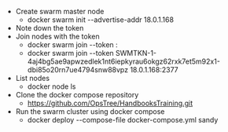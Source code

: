 - Create swarm master node
  - docker swarm init --advertise-addr 18.0.1.168
- Note down the token
- Join nodes with the token
  - docker swarm join --token <token> <master ip>:<master port>
  - docker swarm join --token SWMTKN-1-4aj4bg5ae9apwzedlek1nt6iepkyrau6okgz62rxk7et5m92x1-dbi85o20rn7ue4794snw88vpz 18.0.1.168:2377
- List nodes
  - docker node ls
- Clone the docker compose repository
  - https://github.com/OpsTree/HandbooksTraining.git
- Run the swarm cluster using docker compose
  - docker deploy --compose-file docker-compose.yml sandy
